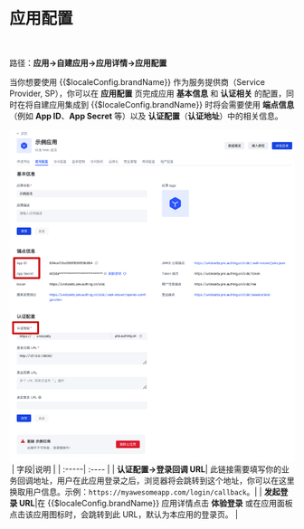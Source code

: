 # 应用配置
​
<LastUpdated/>

路径：**应用->自建应用->应用详情->应用配置**

当你想要使用 {{$localeConfig.brandName}} 作为服务提供商（Service Provider, SP），你可以在 **应用配置** 页完成应用 **基本信息** 和 **认证相关** 的配置，同时在将自建应用集成到 {{$localeConfig.brandName}} 时将会需要使用 **端点信息**（例如 **App ID**、**App Secret** 等）以及 **认证配置**（**认证地址**）中的相关信息。

![](../images/app-config-latest.png)​
​
| 字段|说明 | 
| :-----| :---- | 
| **认证配置->登录回调 URL**| 此链接需要填写你的业务回调地址，用户在此应用登录之后，浏览器将会跳转到这个地址，你可以在这里换取用户信息。示例：`https://myawesomeapp.com/login/callback`。| 
| **发起登录 URL**|在 {{$localeConfig.brandName}} 应用详情点击 **体验登录** 或在应用面板点击该应用图标时，会跳转到此 URL，默认为本应用的登录页。 | 
